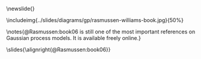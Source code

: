 \newslide{}

\includeimg{../slides/diagrams/gp/rasmussen-williams-book.jpg}{50%}

\notes{@Rasmussen:book06 is still one of the most important references on Gaussian process models. It is available freely online.}

\slides{\alignright{@Rasmussen:book06}}

